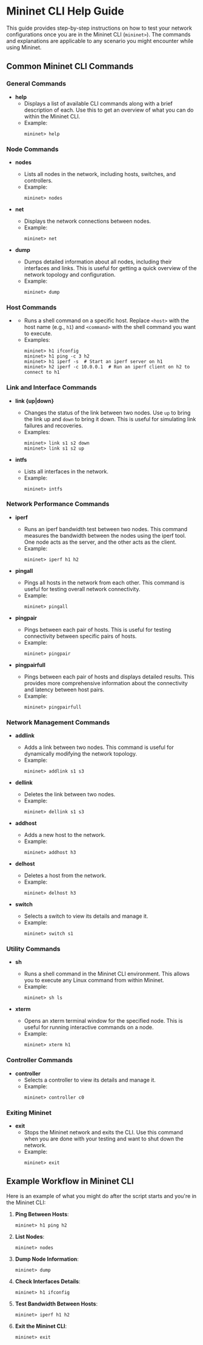 # Mininet CLI Help Guide

This guide provides step-by-step instructions on how to test your network configurations once you are in the Mininet CLI (`mininet>`). The commands and explanations are applicable to any scenario you might encounter while using Mininet.

## Common Mininet CLI Commands

### General Commands

- **help**
  - Displays a list of available CLI commands along with a brief description of each. Use this to get an overview of what you can do within the Mininet CLI.
  - Example:
    ```shell
    mininet> help
    ```

### Node Commands

- **nodes**
  - Lists all nodes in the network, including hosts, switches, and controllers.
  - Example:
    ```shell
    mininet> nodes
    ```

- **net**
  - Displays the network connections between nodes.
  - Example:
    ```shell
    mininet> net
    ```

- **dump**
  - Dumps detailed information about all nodes, including their interfaces and links. This is useful for getting a quick overview of the network topology and configuration.
  - Example:
    ```shell
    mininet> dump
    ```

### Host Commands

- **<host> <command>**
  - Runs a shell command on a specific host. Replace `<host>` with the host name (e.g., `h1`) and `<command>` with the shell command you want to execute.
  - Examples:
    ```shell
    mininet> h1 ifconfig
    mininet> h1 ping -c 3 h2
    mininet> h1 iperf -s  # Start an iperf server on h1
    mininet> h2 iperf -c 10.0.0.1  # Run an iperf client on h2 to connect to h1
    ```

### Link and Interface Commands

- **link <node1> <node2> {up|down}**
  - Changes the status of the link between two nodes. Use `up` to bring the link up and `down` to bring it down. This is useful for simulating link failures and recoveries.
  - Examples:
    ```shell
    mininet> link s1 s2 down
    mininet> link s1 s2 up
    ```

- **intfs**
  - Lists all interfaces in the network.
  - Example:
    ```shell
    mininet> intfs
    ```

### Network Performance Commands

- **iperf <node1> <node2>**
  - Runs an iperf bandwidth test between two nodes. This command measures the bandwidth between the nodes using the iperf tool. One node acts as the server, and the other acts as the client.
  - Example:
    ```shell
    mininet> iperf h1 h2
    ```

- **pingall**
  - Pings all hosts in the network from each other. This command is useful for testing overall network connectivity.
  - Example:
    ```shell
    mininet> pingall
    ```

- **pingpair**
  - Pings between each pair of hosts. This is useful for testing connectivity between specific pairs of hosts.
  - Example:
    ```shell
    mininet> pingpair
    ```

- **pingpairfull**
  - Pings between each pair of hosts and displays detailed results. This provides more comprehensive information about the connectivity and latency between host pairs.
  - Example:
    ```shell
    mininet> pingpairfull
    ```

### Network Management Commands

- **addlink <node1> <node2>**
  - Adds a link between two nodes. This command is useful for dynamically modifying the network topology.
  - Example:
    ```shell
    mininet> addlink s1 s3
    ```

- **dellink <node1> <node2>**
  - Deletes the link between two nodes.
  - Example:
    ```shell
    mininet> dellink s1 s3
    ```

- **addhost <host>**
  - Adds a new host to the network.
  - Example:
    ```shell
    mininet> addhost h3
    ```

- **delhost <host>**
  - Deletes a host from the network.
  - Example:
    ```shell
    mininet> delhost h3
    ```

- **switch <switch>**
  - Selects a switch to view its details and manage it.
  - Example:
    ```shell
    mininet> switch s1
    ```

### Utility Commands

- **sh <command>**
  - Runs a shell command in the Mininet CLI environment. This allows you to execute any Linux command from within Mininet.
  - Example:
    ```shell
    mininet> sh ls
    ```

- **xterm <node>**
  - Opens an xterm terminal window for the specified node. This is useful for running interactive commands on a node.
  - Example:
    ```shell
    mininet> xterm h1
    ```

### Controller Commands

- **controller <controller>**
  - Selects a controller to view its details and manage it.
  - Example:
    ```shell
    mininet> controller c0
    ```

### Exiting Mininet

- **exit**
  - Stops the Mininet network and exits the CLI. Use this command when you are done with your testing and want to shut down the network.
  - Example:
    ```shell
    mininet> exit
    ```

## Example Workflow in Mininet CLI

Here is an example of what you might do after the script starts and you're in the Mininet CLI:

1. **Ping Between Hosts**:
   ```shell
   mininet> h1 ping h2
   ```

2. **List Nodes**:
   ```shell
   mininet> nodes
   ```

3. **Dump Node Information**:
   ```shell
   mininet> dump
   ```

4. **Check Interfaces Details**:
   ```shell
   mininet> h1 ifconfig
   ```

5. **Test Bandwidth Between Hosts**:
   ```shell
   mininet> iperf h1 h2
   ```

6. **Exit the Mininet CLI**:
   ```shell
   mininet> exit
   ```
